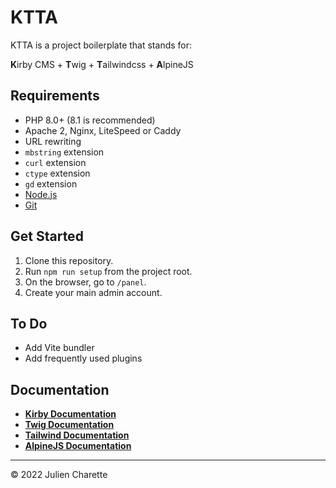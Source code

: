 # KTTA

KTTA is a project boilerplate that stands for:

**K**irby CMS + **T**wig + **T**ailwindcss + **A**lpineJS

## Requirements

-   PHP 8.0+ (8.1 is recommended)
-   Apache 2, Nginx, LiteSpeed or Caddy
-   URL rewriting
-   `mbstring` extension
-   `curl` extension
-   `ctype` extension
-   `gd` extension
-   [Node.js](https://nodejs.org/en/)
-   [Git](https://git-scm.com/)

## Get Started

1. Clone this repository.
2. Run `npm run setup` from the project root.
3. On the browser, go to `/panel`.
4. Create your main admin account.

## To Do

-   Add Vite bundler
-   Add frequently used plugins

## Documentation

-   **[Kirby Documentation](https://getkirby.com/docs/guide)**
-   **[Twig Documentation](https://twig.symfony.com/doc/3.x/)**
-   **[Tailwind Documentation](https://tailwindcss.com/docs/installation)**
-   **[AlpineJS Documentation](https://alpinejs.dev/start-here)**

---

© 2022 Julien Charette
